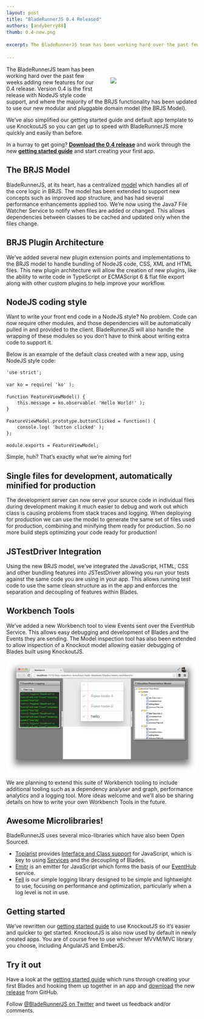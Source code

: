 ```yaml
---
layout: post
title: "BladeRunnerJS 0.4 Released"
authors: [andyberry88]
thumb: 0.4-new.png

excerpt: The BladeRunnerJS team has been working hard over the past few weeks adding new features for our 0.4 release. Version 0.4 is the first release with NodeJS style code support, and where the majority of the BRJS functionality has been updated to use our new modular and pluggable domain model.

---
```


<img src="/blog/img/{{ page.thumb }}" style="margin: 30px; width:200px;" align="right" />
The BladeRunnerJS team has been working hard over the past few weeks adding new features for our 0.4 release. Version 0.4 is the first release with NodeJS style code support, and where the majority of the BRJS functionality has been updated to use our new modular and pluggable domain model (the BRJS Model).

We’ve also simplified our getting started guide and default app template to use KnockoutJS so you can get up to speed with BladeRunnerJS more quickly and easily than before.

In a hurray to get going? **[Download the 0.4 release](https://github.com/BladeRunnerJS/brjs/releases/download/v0.4/BladeRunnerJS-v0.4-0-g59c3656.zip)** and work through the new **[getting started guide](http://bladerunnerjs.org/docs/use/getting_started/)** and start creating your first app.

## The BRJS Model

BladeRunnerJS, at its heart, has a centralized [model](http://localhost:4000/docs/concepts/model/) which handles all of the core logic in BRJS. The model has been extended to support new concepts such as improved app structure, and has had several performance enhancements applied too. We’re now using the Java7 File Watcher Service to notify when files are added or changed. This allows dependencies between classes to be cached and updated only when the files change.

## BRJS Plugin Architecture

We’ve added several new plugin extension points and implementations to the BRJS model to handle bundling of NodeJS code, CSS, XML and HTML files. This new plugin architecture will allow the creation of new plugins, like the ability to write code in TypeScript or ECMAScript 6 & flat file export along with other custom plugins to help improve your workflow.

## NodeJS coding style

Want to write your front end code in a NodeJS style? No problem. Code can now require other modules, and those dependencies will be automatically pulled in and provided to the client. BladeRunnerJS will also handle the wrapping of these modules so you don’t have to think about writing extra code to support it.

Below is an example of the default class created with a new app, using NodeJS style code:

```
'use strict';

var ko = require( 'ko' );

function FeatureViewModel() {
	this.message = ko.observable( 'Hello World!' );
}

FeatureViewModel.prototype.buttonClicked = function() {
	console.log( 'button clicked' );
};

module.exports = FeatureViewModel;
```

Simple, huh? That’s exactly what we’re aiming for!

## Single files for development, automatically minified for production

The development server can now serve your source code in individual files during development making it much easier to debug and work out which class is causing problems from stack traces and logging. When deploying for production we can use the model to generate the same set of files used for production, combining and minifying them ready for production. So no more build steps optimizing your code ready for production!

## JSTestDriver Integration

Using the new BRJS model, we’ve integrated the JavaScript, HTML, CSS and other bundling features into JSTestDriver allowing you run your tests against the same code you are using in your app. This allows running test code to use the same clean structure as in the app and enforces the separation and decoupling of features within Blades.

## Workbench Tools

We’ve added a new Workbench tool to view Events sent over the EventHub Service. This allows easy debugging and development of Blades and the Events they are sending. The Model inspection tool has also been extended to allow inspection of a Knockout model allowing easier debugging of Blades built using KnockoutJS.

<p class="text-center">
    <img src="/blog/img/workbench-tools-v0.4.png" alt="BladeRunnerJS Workbench Tool" />
</p>

We are planning to extend this suite of Workbench tooling to include additional tooling such as a dependency analyser and graph, performance analytics and a logging tool. More ideas welcome and we’ll also be sharing details on how to write your own Workbench Tools in the future.

## Awesome Microlibraries!

BladeRunnerJS uses several mico-libraries which have also been Open Sourced.

- [Topiarist](http://bladerunnerjs.github.io/topiarist/) provides [Interface and Class support](http://bladerunnerjs.org/blog/topiarist/) for JavaScript, which is key to using [Services](http://bladerunnerjs.org/docs/concepts/services/) and the decoupling of Blades.
- [Emitr](http://bladerunnerjs.github.io/emitr/) is an emitter for JavaScript which forms the basis of our [EventHub](http://bladerunnerjs.org/docs/concepts/event_hub/) service.
- [Fell](http://bladerunnerjs.github.io/fell/) is our simple logging library designed to be simple and lightweight to use, focusing on performance and optimization, particularly when a log level is not in use.

## Getting started

We’ve rewritten our [getting started guide](http://bladerunnerjs.org/docs/use/getting_started/) to use KnockoutJS so it’s easier and quicker to get started. KnockoutJS is also now used by default in newly created apps. You are of course free to use whichever MVVM/MVC library you choose, including AngularJS and EmberJS.

## Try it out

Have a look at the [getting started guide](http://bladerunnerjs.org/docs/use/getting_started/) which runs through creating your first Blades and hooking them up together in an app and [download](https://github.com/BladeRunnerJS/brjs/releases/download/v0.4/BladeRunnerJS-v0.4-0-g59c3656.zip) the new [release](https://github.com/BladeRunnerJS/brjs/releases/tag/v0.4) from GitHub.

Follow [@BladeRunnerJS on Twitter](http://twitter.com/bladerunnerjs) and tweet us feedback and/or comments.
